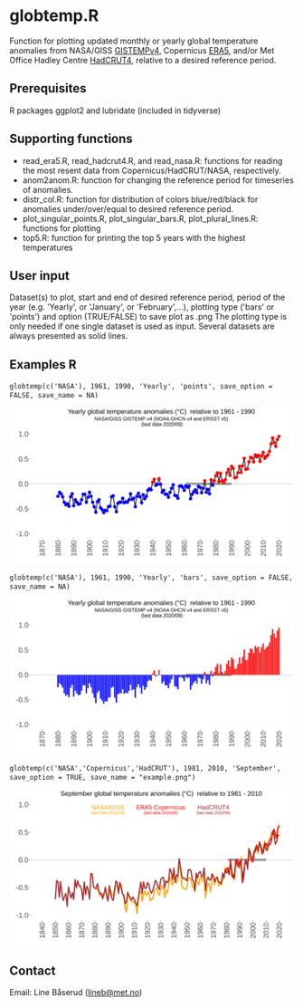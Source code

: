 # globtemp.R
Function for plotting updated monthly or yearly global temperature anomalies from NASA/GISS [GISTEMPv4](https://data.giss.nasa.gov/gistemp), Copernicus [ERA5](https://climate.copernicus.eu/climate-bulletins), and/or Met Office Hadley Centre [HadCRUT4](https://www.metoffice.gov.uk/hadobs/hadcrut4), relative to a desired reference period.

## Prerequisites
R packages ggplot2 and lubridate (included in tidyverse)

## Supporting functions
* read_era5.R, read_hadcrut4.R, and read_nasa.R: functions for reading the most resent data from Copernicus/HadCRUT/NASA, respectively.
* anom2anom.R: function for changing the reference period for timeseries of anomalies.
* distr_col.R: function for distribution of colors blue/red/black for anomalies under/over/equal to desired reference period.
* plot_singular_points.R, plot_singular_bars.R, plot_plural_lines.R: functions for plotting
* top5.R: function for printing the top 5 years with the highest temperatures

## User input
Dataset(s) to plot, start and end of desired reference period, period of the year (e.g. 'Yearly', or 'January', or 'February',...), plotting type ('bars' or 'points') and option (TRUE/FALSE) to save plot as .png
The plotting type is only needed if one single dataset is used as input. Several datasets are always presented as solid lines.

## Examples R
```
globtemp(c('NASA'), 1961, 1990, 'Yearly', 'points', save_option = FALSE, save_name = NA)
```
![test](figs/example_yearly_points.png)

```
globtemp(c('NASA'), 1961, 1990, 'Yearly', 'bars', save_option = FALSE, save_name = NA)
```
![test](figs/example_yearly_bars.png)

```
globtemp(c('NASA','Copernicus','HadCRUT'), 1981, 2010, 'September', save_option = TRUE, save_name = "example.png")
```
![test](figs/example_sept.png)

## Contact

Email: Line Båserud (lineb@met.no)
